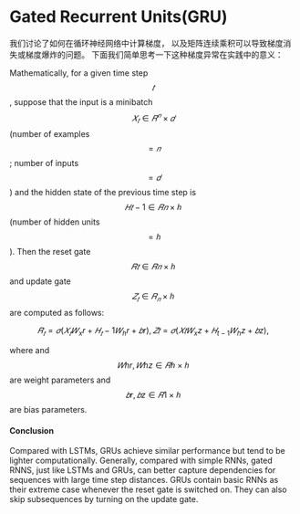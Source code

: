 # Gated Recurrent Units(GRU)

我们讨论了如何在循环神经网络中计算梯度， 以及矩阵连续乘积可以导致梯度消失或梯度爆炸的问题。 下面我们简单思考一下这种梯度异常在实践中的意义：

Mathematically, for a given time step $$𝑡$$, suppose that the input is a minibatch $$𝑋_𝑡∈𝑅^𝑛×𝑑$$ (number of examples $$=𝑛$$; number of inputs $$=𝑑$$) and the hidden state of the previous time step is $$𝐻𝑡−1∈𝑅𝑛×ℎ$$ (number of hidden units $$=ℎ$$). Then the reset gate $$𝑅𝑡∈𝑅𝑛×ℎ$$ and update gate $$𝑍_𝑡 \in 𝑅_𝑛 \times ℎ$$ are computed as follows:

$$𝑅_𝑡=𝜎(𝑋_𝑡𝑊_xr+𝐻_𝑡−1𝑊_hr+𝑏r),𝑍𝑡=𝜎(𝑋𝑡𝑊_xz+𝐻_{t-1}𝑊_hz+𝑏z),$$



where and $$𝑊hr,𝑊hz∈𝑅ℎ×ℎ$$ are weight parameters and $$𝑏r,𝑏z∈𝑅1×ℎ$$ are bias parameters.

#### Conclusion

Compared with LSTMs, GRUs achieve similar performance but tend to be lighter computationally. Generally, compared with simple RNNs, gated RNNS, just like LSTMs and GRUs, can better capture dependencies for sequences with large time step distances. GRUs contain basic RNNs as their extreme case whenever the reset gate is switched on. They can also skip subsequences by turning on the update gate.
